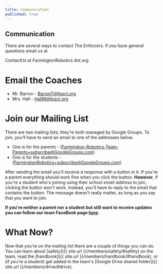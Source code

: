 ```yaml
---
title: Communication
published: true
---
```


## Communication
There are several ways to contact The Enforcers. If you have general questions email us at
<!-- Generated by http://johnhaller.com/useful-stuff/obfuscate-mailto -->
  <script language="javascript" type="text/javascript">
  <!--
    document.write('<a href="mai');
    document.write('lto');
    document.write(':&#67;&#111;&#110;&#116;&#97;&#99;&#116;&#85;&#115;');
    document.write('@');
    document.write('&#70;&#97;&#114;&#109;&#105;&#110;&#103;&#116;&#111;&#110;&#82;&#111;&#98;&#111;&#116;&#105;&#99;&#115;&#46;&#111;&#114;&#103;">');
    document.write('&#67;&#111;&#110;&#116;&#97;&#99;&#116;&#85;&#115;');
    document.write('@');
    document.write('&#70;&#97;&#114;&#109;&#105;&#110;&#103;&#116;&#111;&#110;&#82;&#111;&#98;&#111;&#116;&#105;&#99;&#115;&#46;&#111;&#114;&#103;<\/a>');
  // -->
  </script>
  <noscript>
    &#67;&#111;&#110;&#116;&#97;&#99;&#116;&#85;&#115; at
    &#70;&#97;&#114;&#109;&#105;&#110;&#103;&#116;&#111;&#110;&#82;&#111;&#98;&#111;&#116;&#105;&#99;&#115; dot &#111;&#114;&#103;
  </noscript>

# Email the Coaches
* Mr. Barron - [BarronT@fpsct.org](mailto:barront@fpsct.org)
* Mrs. Hall - [HallM@fpsct.org](mailto:hallm@fpsct.org)

# <a name="mail-list"></a>Join our Mailing List
There are two mailing lists; they're both managed by Google Groups. To join, you'll have to send an email to one of the addresses below.

* One is for the parents - ([Farmington-Robotics-Team-Parents+subscribe@GoogleGroups.com](mailto:farmington-robotics-team-parents+subscribe@googlegroups.com))
* One is for the students - ([FarmingtonRobotics+subscribe@GoogleGroups.com](mailto:farmingtonrobotics+subscribe@googlegroups.com))

After sending the email you'll receive a response with a button in it. If you're a parent everything should work fine when you click the button. **However**, if you're a student who's joining using their *school email address* to join, clicking the button won't work. Instead, you'll have to reply to the email that contains the button. The message doesn't really matter, as long as you say that you want to join.

**If you're neither a parent nor a student but still want to receive updates you can follow our team FaceBook page
<a href="https://www.facebook.com/groups/181303461902744/?fref=nf" target="_blank">here</a>.**

# What Now?
Now that you're on the mailing list there are a couple of things you can do. You can learn about [safety]({{ site.url }}/members/safety/#safety) on the team, read the [handbook]({{ site.url }}/members/handbook/#handbook), or (if you're a student) get added to the team's [Google Drive shared folder]({{ site.url }}/members/drive/#drive).
